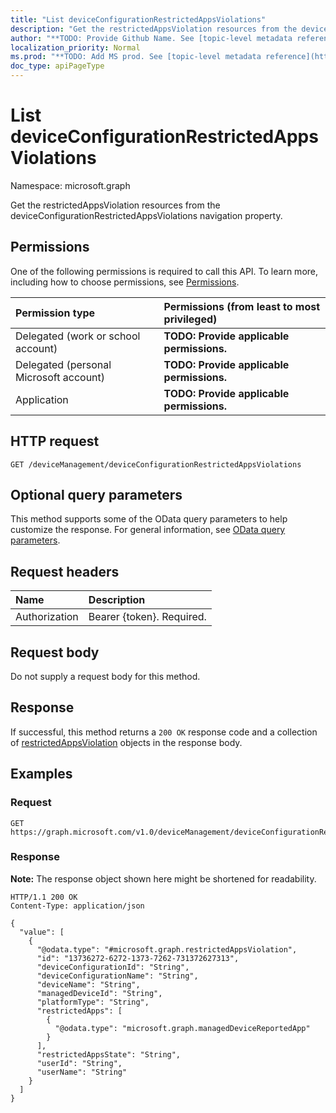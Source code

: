 ```yaml
---
title: "List deviceConfigurationRestrictedAppsViolations"
description: "Get the restrictedAppsViolation resources from the deviceConfigurationRestrictedAppsViolations navigation property."
author: "**TODO: Provide Github Name. See [topic-level metadata reference](https://msgo.azurewebsites.net/add/document/guidelines/metadata.html#topic-level-metadata)**"
localization_priority: Normal
ms.prod: "**TODO: Add MS prod. See [topic-level metadata reference](https://msgo.azurewebsites.net/add/document/guidelines/metadata.html#topic-level-metadata)**"
doc_type: apiPageType
---
```


# List deviceConfigurationRestrictedAppsViolations
Namespace: microsoft.graph



Get the restrictedAppsViolation resources from the deviceConfigurationRestrictedAppsViolations navigation property.

## Permissions
One of the following permissions is required to call this API. To learn more, including how to choose permissions, see [Permissions](/graph/permissions-reference).

|Permission type|Permissions (from least to most privileged)|
|:---|:---|
|Delegated (work or school account)|**TODO: Provide applicable permissions.**|
|Delegated (personal Microsoft account)|**TODO: Provide applicable permissions.**|
|Application|**TODO: Provide applicable permissions.**|

## HTTP request

<!-- {
  "blockType": "ignored"
}
-->
``` http
GET /deviceManagement/deviceConfigurationRestrictedAppsViolations
```

## Optional query parameters
This method supports some of the OData query parameters to help customize the response. For general information, see [OData query parameters](/graph/query-parameters).

## Request headers
|Name|Description|
|:---|:---|
|Authorization|Bearer {token}. Required.|

## Request body
Do not supply a request body for this method.

## Response

If successful, this method returns a `200 OK` response code and a collection of [restrictedAppsViolation](../resources/restrictedappsviolation.md) objects in the response body.

## Examples

### Request
<!-- {
  "blockType": "request",
  "name": "list_restrictedappsviolation"
}
-->
``` http
GET https://graph.microsoft.com/v1.0/deviceManagement/deviceConfigurationRestrictedAppsViolations
```


### Response
**Note:** The response object shown here might be shortened for readability.
<!-- {
  "blockType": "response",
  "truncated": true,
  "@odata.type": "Collection(microsoft.graph.restrictedAppsViolation)"
}
-->
``` http
HTTP/1.1 200 OK
Content-Type: application/json

{
  "value": [
    {
      "@odata.type": "#microsoft.graph.restrictedAppsViolation",
      "id": "13736272-6272-1373-7262-731372627313",
      "deviceConfigurationId": "String",
      "deviceConfigurationName": "String",
      "deviceName": "String",
      "managedDeviceId": "String",
      "platformType": "String",
      "restrictedApps": [
        {
          "@odata.type": "microsoft.graph.managedDeviceReportedApp"
        }
      ],
      "restrictedAppsState": "String",
      "userId": "String",
      "userName": "String"
    }
  ]
}
```

